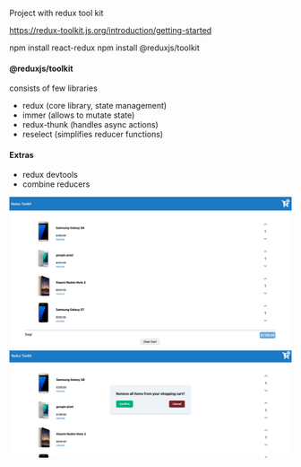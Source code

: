 Project with redux tool kit

https://redux-toolkit.js.org/introduction/getting-started

npm install react-redux
npm install @reduxjs/toolkit

#### @reduxjs/toolkit

consists of few libraries

- redux (core library, state management)
- immer (allows to mutate state)
- redux-thunk (handles async actions)
- reselect (simplifies reducer functions)

#### Extras

- redux devtools
- combine reducers

![sample 1](./samples/image_1.png)
![sample 2](./samples/image_2.png)
